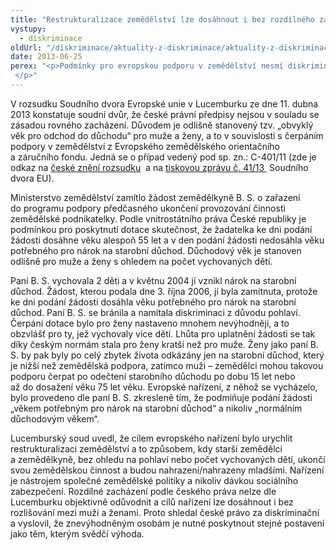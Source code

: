 ```yaml
---
title: "Restrukturalizace zemědělství lze dosáhnout i bez rozdílného zacházení mezi muži a ženami"
vystupy:
  - diskriminace
oldUrl: "/diskriminace/aktuality-z-diskriminace/aktuality-z-diskriminace-2013/restrukturalizace-zemedelstvi-lze-dosahnout-i-bez-rozdilneho-zachazeni-mezi-muzi-a-zenami/"
date: 2013-06-25
perex: "<p>Podmínky pro evropskou podporu v zemědělství nesmí diskriminovat ženy. Česká republika musí diskriminaci v zemědělství odstranit.  </p>"
---
```


<!-- imported from the old website -->

<p class="align-blok">V rozsudku Soudního dvora Evropské unie v Lucemburku ze dne 11. dubna 2013 konstatuje soudní dvůr, že české právní předpisy nejsou v souladu se zásadou rovného zacházení. Důvodem je odlišně stanovený tzv. „obvyklý věk pro odchod do důchodu“ pro muže a ženy, a to v souvislosti s čerpáním podpory v zemědělství z Evropského zemědělského orientačního a záručního fondu. Jedná se o případ vedený pod sp. zn.: C-401/11 (zde je odkaz na <a title="Otevření do nového okna" href="http://eur-lex.europa.eu/LexUriServ/LexUriServ.do?uri=CELEX:62011CC0401:CS:HTML" target="_blank">české znění rozsudku</a>  a na <a title="Otevření do nového okna" href="http://curia.europa.eu/jcms/upload/docs/application/pdf/2013-04/cp130041cs.pdf" target="_blank">tiskovou zprávu č. 41/13 </a> Soudního dvora EU). </p><p class="align-blok">Ministerstvo zemědělství zamítlo žádost zemědělkyně B. S. o zařazení do programu podpory předčasného ukončení provozování činnosti zemědělské podnikatelky. Podle vnitrostátního práva České republiky je podmínkou pro poskytnutí dotace skutečnost, že žadatelka ke dni podání žádosti dosáhne věku alespoň 55 let a v den podání žádosti nedosáhla věku potřebného pro nárok na starobní důchod. Důchodový věk je stanoven odlišně pro muže a ženy s ohledem na počet vychovaných dětí.</p><p class="align-blok">Paní B. S. vychovala 2 děti a v květnu 2004 jí vznikl nárok na starobní důchod. Žádost, kterou podala dne 3. října 2006, jí byla zamítnuta, protože ke dni podání žádosti dosáhla věku potřebného pro nárok na starobní důchod. Paní B. S. se bránila a namítala diskriminaci z důvodu pohlaví. Čerpání dotace bylo pro ženy nastaveno mnohem nevýhodněji, a to obzvlášť pro ty, jež vychovaly více dětí. Lhůta pro uplatnění žádosti se tak díky českým normám stala pro ženy kratší než pro muže. Ženy jako paní B. S. by pak byly po celý zbytek života odkázány jen na starobní důchod, který je nižší než zemědělská podpora, zatímco muži – zemědělci mohou takovou podporu čerpat po odečtení starobního důchodu po dobu 15 let nebo až do dosažení věku 75 let věku. Evropské nařízení, z něhož se vycházelo, bylo provedeno dle paní B. S. zkresleně tím, že podmiňuje podání žádosti „věkem potřebným pro nárok na starobní důchod“ a nikoliv „normálním důchodovým věkem“. </p><p class="align-blok">Lucemburský soud uvedl, že cílem evropského nařízení bylo urychlit restrukturalizaci zemědělství a to způsobem, kdy starší zemědělci a zemědělkyně, bez ohledu na pohlaví nebo počet vychovaných dětí, ukončí svou zemědělskou činnost a budou nahrazeni/nahrazeny mladšími. Nařízení je nástrojem společné zemědělské politiky a nikoliv dávkou sociálního zabezpečení. Rozdílné zacházení podle českého práva nelze dle Lucemburku objektivně odůvodnit a cílů nařízení lze dosáhnout i bez rozlišování mezi muži a ženami. Proto shledal české právo za diskriminační a vyslovil, že znevýhodněným osobám je nutné poskytnout stejné postavení jako těm, kterým svědčí výhoda.</p>
